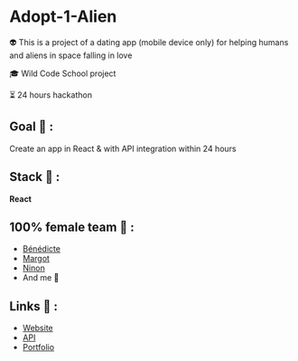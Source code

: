 # Adopt-1-Alien

<p>👽 This is a project of a dating app (mobile device only) for helping humans and aliens in space falling in love</p>
<p>🎓 Wild Code School project</p>
<p>⏳ 24 hours hackathon</p>

## Goal 🎯 :
Create an app in React & with API integration within 24 hours

## Stack 💎 :
**React**

## 100% female team 💪 :
* [Bénédicte](https://github.com/bpichery)
* [Margot](https://github.com/MargotToullier)
* [Ninon](https://github.com/NinonMaraval)
* And me 👩

## Links 🔗 :
* [Website](https://adopt-1-alien.netlify.app/)
* [API](https://github.com/clepirault/WCS-Hackathon-adopt-un-alien/blob/dev/src/components/AlienList.jsx)
* [Portfolio](https://clemence-pirault.vercel.app/portfolio/adopt-1-alien)
